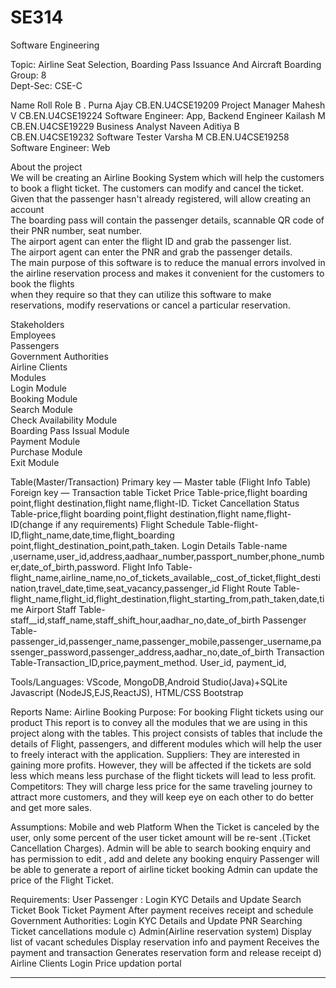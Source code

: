 # SE314
Software Engineering <br>


Topic: Airline Seat Selection, Boarding Pass Issuance And Aircraft Boarding<br>
Group: 8<br>
Dept-Sec: CSE-C<br>


Name
Roll
Role
B . Purna Ajay
CB.EN.U4CSE19209
Project Manager
Mahesh V
CB.EN.U4CSE19224
Software Engineer: App,
Backend Engineer
Kailash M
CB.EN.U4CSE19229
Business Analyst
Naveen Aditiya B
CB.EN.U4CSE19232
Software Tester
Varsha M
CB.EN.U4CSE19258
Software Engineer: Web


About the project<br>
We will be creating an Airline Booking System which will help the customers to book a flight ticket. The customers can modify and cancel the ticket.<br>
Given that the passenger hasn't already registered, will allow creating an account<br>
The boarding pass will contain the passenger details, scannable QR code of their PNR number, seat number.<br>
The airport agent can enter the flight ID and grab the passenger list.<br>
The airport agent can enter the PNR  and grab the passenger details.<br>
The main purpose of this software is to reduce the manual errors involved in the airline reservation process and makes it convenient for the customers to book the flights <br>when they require so that they can utilize this software to make reservations, modify reservations or cancel a particular reservation.<br>

Stakeholders<br>
Employees<br>
Passengers<br>
Government Authorities<br>
Airline Clients<br>
Modules<br>
Login Module<br>
Booking Module<br>
Search Module<br>
Check Availability Module<br>
Boarding Pass Issual Module<br>
Payment Module<br>
Purchase Module<br>
Exit Module<br>

Table(Master/Transaction)
Primary key — Master table (Flight Info Table)
Foreign key — Transaction table
Ticket Price Table-price,flight boarding point,flight destination,flight name,flight-ID.
Ticket Cancellation Status Table-price,flight boarding point,flight destination,flight name,flight-ID(change if any requirements)
Flight Schedule Table-flight-ID,flight_name,date,time,flight_boarding point,flight_destination_point,path_taken.
Login Details Table-name ,username,user_id,address,aadhaar_number,passport_number,phone_number,date_of_birth,password.
Flight Info Table-flight_name,airline_name,no_of_tickets_available,_cost_of_ticket,flight_destination,travel_date,time,seat_vacancy,passenger_id
Flight Route Table-flight_name,flight_id,flight_destination,flight_starting_from,path_taken,date,time
Airport Staff Table-staff__id,staff_name,staff_shift_hour,aadhar_no,date_of_birth
Passenger Table-passenger_id,passenger_name,passenger_mobile,passenger_username,passenger_password,passenger_address,aadhar_no,date_of_birth
Transaction Table-Transaction_ID,price,payment_method.
User_id, payment_id, 

Tools/Languages:
VScode, MongoDB,Android Studio(Java)+SQLite
Javascript (NodeJS,EJS,ReactJS), HTML/CSS
Bootstrap




Reports
Name:  Airline Booking
Purpose: For booking Flight tickets using our product
This report is to convey all the modules that we are using in this project along with the tables. This project consists of tables that include the details of Flight, passengers, and different modules which will help the user to freely interact with the application.
Suppliers: They are interested in gaining more profits. However, they will be affected if the tickets are sold less which means less purchase of the flight tickets will lead to less profit.
Competitors:  They will charge less price for the same traveling journey to attract more customers, and they will keep eye on each other to do better and get more sales.

Assumptions: 
Mobile and web Platform
When the Ticket is canceled by the user, only some percent of the user ticket amount will be re-sent .(Ticket Cancellation Charges).
Admin will be able to search booking enquiry and has permission to edit , add and delete any booking enquiry
Passenger will be able to generate a report of airline ticket booking
Admin can update  the price of the Flight Ticket.

Requirements:
	User
Passenger : 
Login
KYC Details and Update 
Search Ticket
Book Ticket 
Payment 
After payment receives receipt and schedule
 Government Authorities:
Login 
KYC Details and Update
PNR Searching 
Ticket cancellations module
      c)  Admin(Airline reservation system)
Display list of vacant schedules
Display reservation info and payment
Receives the payment and transaction
Generates reservation form and release receipt
        d)  Airline Clients
 Login
 Price updation portal 
**********************************
